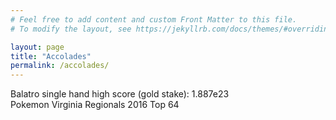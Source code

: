 ```yaml
---
# Feel free to add content and custom Front Matter to this file.
# To modify the layout, see https://jekyllrb.com/docs/themes/#overriding-theme-defaults

layout: page
title: "Accolades"
permalink: /accolades/
---
```



Balatro single hand high score (gold stake): 1.887e23 \
Pokemon Virginia Regionals 2016 Top 64
